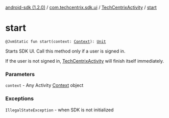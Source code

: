 [android-sdk (1.2.0)](../../index.md) / [com.techcentrix.sdk.ui](../index.md) / [TechCentrixActivity](index.md) / [start](./start.md)

# start

`@JvmStatic fun start(context: `[`Context`](https://developer.android.com/reference/android/content/Context.html)`): `[`Unit`](https://kotlinlang.org/api/latest/jvm/stdlib/kotlin/-unit/index.html)

Starts SDK UI. Call this method only if a user is signed in.

If the user is not signed in, [TechCentrixActivity](index.md) will finish itself immediately.

### Parameters

`context` - Any Activity [Context](https://developer.android.com/reference/android/content/Context.html) object

### Exceptions

`IllegalStateException` - when SDK is not initialized